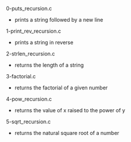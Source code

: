 0-puts_recursion.c
* prints a string followed by a new line

1-print_rev_recursion.c
* prints a string in reverse

2-strlen_recursion.c
* returns the length of a string

3-factorial.c
* returns the factorial of a given number

4-pow_recursion.c
*  returns the value of x raised to the power of y

5-sqrt_recursion.c
* returns the natural square root of a number


